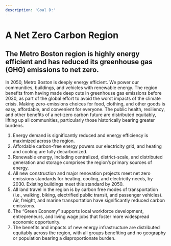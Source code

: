 ```yaml
---
description: 'Goal D:'
---
```


# A Net Zero Carbon Region

## The Metro Boston region is highly energy efficient and has reduced its greenhouse gas \(GHG\) emissions to net zero.

  
In 2050, Metro Boston is deeply energy efficient. We power our communities, buildings, and vehicles with renewable energy. The region benefits from having made deep cuts in greenhouse gas emissions before 2030, as part of the global effort to avoid the worst impacts of the climate crisis. Making zero-emissions choices for food, clothing, and other goods is easy, affordable, and convenient for everyone. The public health, resiliency, and other benefits of a net-zero carbon future are distributed equitably, lifting up all communities, particularly those historically bearing greater burdens.

1. Energy demand is significantly reduced and energy efficiency is maximized across the region.
2. Affordable carbon-free energy powers our electricity grid, and heating and cooling are fully decarbonized.
3. Renewable energy, including centralized, district-scale, and distributed generation and storage comprises the region’s primary sources of energy.
4. All new construction and major renovation projects meet net zero emissions standards for heating, cooling, and electricity needs, by 2030. Existing buildings meet this standard by 2050.
5. All land travel in the region is by carbon free modes of transportation \(i.e., walking, biking, electrified public transit, and passenger vehicles\). Air, freight, and marine transportation have significantly reduced carbon emissions.
6. The “Green Economy” supports local workforce development, entrepreneurs, and living wage jobs that foster more widespread economic opportunity.
7. The benefits and impacts of new energy infrastructure are distributed equitably across the region, with all groups benefiting and no geography or population bearing a disproportionate burden.


